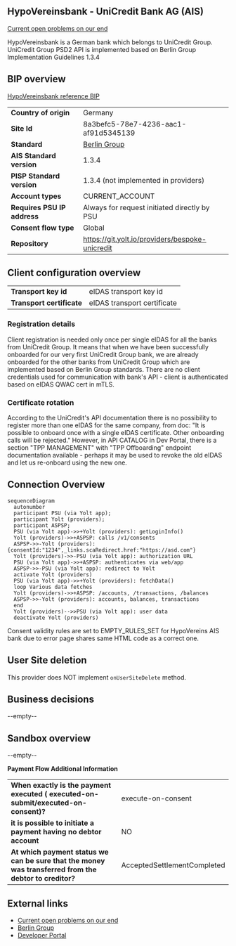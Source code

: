 ## HypoVereinsbank - UniCredit Bank AG (AIS)

[Current open problems on our end][1]

HypoVereinsbank is a German bank which belongs to UniCredit Group.
UniCredit Group PSD2 API is implemented based on Berlin Group Implementation Guidelines 1.3.4
 
## BIP overview 
[HypoVereinsbank reference BIP][2]

|                             |                                                 |
|-----------------------------|-------------------------------------------------|
| **Country of origin**       | Germany                                         | 
| **Site Id**                 | 8a3befc5-78e7-4236-aac1-af91d5345139            |
| **Standard**                | [Berlin Group][3]                               |
| **AIS Standard version**    | 1.3.4                                           |
| **PISP Standard version**   | 1.3.4 (not implemented in providers)            |
| **Account types**           | CURRENT_ACCOUNT                                 |
| **Requires PSU IP address** | Always for request initiated directly by PSU    |
| **Consent flow type**       | Global                                          |
| **Repository**              | https://git.yolt.io/providers/bespoke-unicredit |

## Client configuration overview
|                           |                             |
|---------------------------|-----------------------------|
| **Transport key id**      | eIDAS transport key id      |
| **Transport certificate** | eIDAS transport certificate |

### Registration details
Client registration is needed only once per single eIDAS for all the banks from UniCredit Group.
It means that when we have been successfully onboarded for our very first UniCredit Group bank, 
we are already onboarded for the other banks from UniCredit Group which are implemented based on Berlin Group standards.
There are no client credentials used for communication with bank's API - client is authenticated based on eIDAS QWAC cert in mTLS.

### Certificate rotation
According to the UniCredit's API documentation there is no possibility to register more than one eIDAS for the same company, from doc:
"It is possible to onboard once with a single eIDAS certificate. Other onboarding calls will be rejected."
However, in API CATALOG in Dev Portal, there is a section "TPP MANAGEMENT" with "TPP Offboarding" endpoint 
documentation available - perhaps it may be used to revoke the old eIDAS and let us re-onboard using the new one.

## Connection Overview
```mermaid
sequenceDiagram
  autonumber
  participant PSU (via Yolt app);
  participant Yolt (providers);
  participant ASPSP;
  PSU (via Yolt app)->>+Yolt (providers): getLoginInfo()
  Yolt (providers)->>+ASPSP: calls /v1/consents
  ASPSP->>-Yolt (providers): {consentId:"1234",_links.scaRedirect.href:"https://asd.com"}
  Yolt (providers)->>-PSU (via Yolt app): authorization URL
  PSU (via Yolt app)->>+ASPSP: authenticates via web/app
  ASPSP->>-PSU (via Yolt app): redirect to Yolt
  activate Yolt (providers)
  PSU (via Yolt app)->>+Yolt (providers): fetchData()
  loop Various data fetches
  Yolt (providers)->>+ASPSP: /accounts, /transactions, /balances
  ASPSP->>-Yolt (providers): accounts, balances, transactions
  end
  Yolt (providers)-->>PSU (via Yolt app): user data
  deactivate Yolt (providers)
```

Consent validity rules are set to EMPTY_RULES_SET for HypoVereins AIS bank due to error page shares same HTML code as a correct one.

## User Site deletion
This provider does NOT implement `onUserSiteDelete` method. 

## Business decisions
--empty--

## Sandbox overview
--empty--

**Payment Flow Additional Information**

|                                                                                                        |                             |
|--------------------------------------------------------------------------------------------------------|-----------------------------|
| **When exactly is the payment executed ( executed-on-submit/executed-on-consent)?**                    | execute-on-consent          |
| **it is possible to initiate a payment having no debtor account**                                      | NO                          |
| **At which payment status we can be sure that the money was transferred from the debtor to creditor?** | AcceptedSettlementCompleted |

## External links
* [Current open problems on our end][1]
* [Berlin Group][3]
* [Developer Portal][4]
 
[1]: <https://yolt.atlassian.net/browse/C4PO-2851?jql=project%20%3D%20%22C4PO%22%20AND%20text%20~%22hypovereins%22%20AND%20status%20!%3D%20Done%20AND%20Resolution%20%3D%20Unresolved%20ORDER%20BY%20status>
[2]: <https://yolt.atlassian.net/wiki/spaces/LOV/pages/3899822/BIP+HypoVereins+UniCredit>
[3]: <https://www.berlin-group.org/>
[4]: <https://developer.unicredit.eu/>

